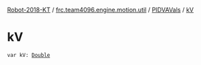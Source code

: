 [Robot-2018-KT](../../index.md) / [frc.team4096.engine.motion.util](../index.md) / [PIDVAVals](index.md) / [kV](./k-v.md)

# kV

`var kV: `[`Double`](https://kotlinlang.org/api/latest/jvm/stdlib/kotlin/-double/index.html)